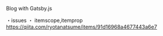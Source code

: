 Blog with Gatsby.js

・issues
  ・ itemscope,itemprop
    https://qiita.com/ryotanatsume/items/91d16968a4677443a6e7
